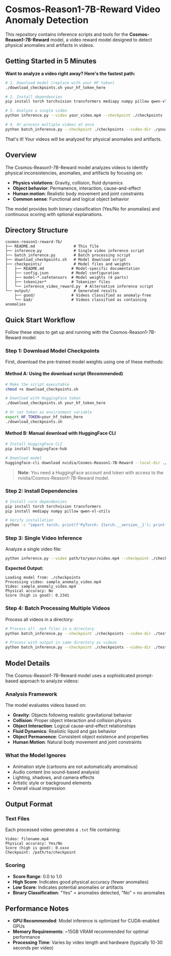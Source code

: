 # Cosmos-Reason1-7B-Reward Video Anomaly Detection

This repository contains inference scripts and tools for the **Cosmos-Reason1-7B-Reward** model, a video reward model designed to detect physical anomalies and artifacts in videos.

## Getting Started in 5 Minutes

**Want to analyze a video right away? Here's the fastest path:**

```bash
# 1. Download model (replace with your HF token)
./download_checkpoints.sh your_hf_token_here

# 2. Install dependencies
pip install torch torchvision transformers mediapy numpy pillow qwen-vl-utils

# 3. Analyze a single video
python inference.py --video your_video.mp4 --checkpoint ./checkpoints

# 4. Or process multiple videos at once
python batch_inference.py --checkpoint ./checkpoints --video-dir ./your_videos --output-dir ./results
```

That's it! Your videos will be analyzed for physical anomalies and artifacts.

## Overview

The Cosmos-Reason1-7B-Reward model analyzes videos to identify physical inconsistencies, anomalies, and artifacts by focusing on:

- **Physics violations**: Gravity, collision, fluid dynamics
- **Object behavior**: Permanence, interaction, cause-and-effect
- **Human motion**: Realistic body movement and joint constraints
- **Common sense**: Functional and logical object behavior

The model provides both binary classification (Yes/No for anomalies) and continuous scoring with optional explanations.

## Directory Structure

```
cosmos-reason1-reward-7b/
├── README.md                 # This file
├── inference.py              # Single video inference script
├── batch_inference.py        # Batch processing script
├── download_checkpoints.sh   # Model download script
├── checkpoints/              # Model files and weights
│   ├── README.md            # Model-specific documentation
│   ├── config.json          # Model configuration
│   ├── model-*.safetensors  # Model weights (4 parts)
│   ├── tokenizer*           # Tokenizer files
│   └── inference_video_reward.py  # Alternative inference script
└── output/                   # Generated results
    ├── good/                # Videos classified as anomaly-free
    └── bad/                 # Videos classified as containing anomalies
```

## Quick Start Workflow

Follow these steps to get up and running with the Cosmos-Reason1-7B-Reward model:

### Step 1: Download Model Checkpoints

First, download the pre-trained model weights using one of these methods:

#### Method A: Using the download script (Recommended)

```bash
# Make the script executable
chmod +x download_checkpoints.sh

# Download with HuggingFace token
./download_checkpoints.sh your_hf_token_here

# Or set token as environment variable
export HF_TOKEN=your_hf_token_here
./download_checkpoints.sh
```

#### Method B: Manual download with HuggingFace CLI

```bash
# Install HuggingFace CLI
pip install huggingface-hub

# Download model
huggingface-cli download nvidia/Cosmos-Reason1-7B-Reward --local-dir ./checkpoints --token your_hf_token_here
```

> **Note**: You need a HuggingFace account and token with access to the nvidia/Cosmos-Reason1-7B-Reward model.

### Step 2: Install Dependencies

```bash
# Install core dependencies
pip install torch torchvision transformers
pip install mediapy numpy pillow qwen-vl-utils

# Verify installation
python -c "import torch; print(f'PyTorch: {torch.__version__}'); print(f'CUDA available: {torch.cuda.is_available()}')"
```

### Step 3: Single Video Inference

Analyze a single video file:

```bash
python inference.py --video path/to/your/video.mp4 --checkpoint ./checkpoints
```

**Expected Output:**

```
Loading model from: ./checkpoints
Processing video: sample_anomaly_video.mp4
Video: sample_anomaly_video.mp4
Physical accuracy: No
Score (high is good): 0.2341
```

### Step 4: Batch Processing Multiple Videos

Process all videos in a directory:

```bash
# Process all .mp4 files in a directory
python batch_inference.py --checkpoint ./checkpoints --video-dir ./test_videos --output-dir ./results

# Process with output in same directory as videos
python batch_inference.py --checkpoint ./checkpoints --video-dir ./test_videos
```

## Model Details

The Cosmos-Reason1-7B-Reward model uses a sophisticated prompt-based approach to analyze videos:

### Analysis Framework

The model evaluates videos based on:

- **Gravity**: Objects following realistic gravitational behavior
- **Collision**: Proper object interaction and collision physics
- **Object Interaction**: Logical cause-and-effect relationships
- **Fluid Dynamics**: Realistic liquid and gas behavior
- **Object Permanence**: Consistent object existence and properties
- **Human Motion**: Natural body movement and joint constraints

### What the Model Ignores

- Animation style (cartoons are not automatically anomalous)
- Audio content (no sound-based analysis)
- Lighting, shadows, and camera effects
- Artistic style or background elements
- Overall visual impression

## Output Format

### Text Files

Each processed video generates a `.txt` file containing:

```
Video: filename.mp4
Physical accuracy: Yes/No
Score (high is good): 0.xxxx
Checkpoint: /path/to/checkpoint
```

### Scoring

- **Score Range**: 0.0 to 1.0
- **High Score**: Indicates good physical accuracy (fewer anomalies)
- **Low Score**: Indicates potential anomalies or artifacts
- **Binary Classification**: "Yes" = anomalies detected, "No" = no anomalies

## Performance Notes

- **GPU Recommended**: Model inference is optimized for CUDA-enabled GPUs
- **Memory Requirements**: ~15GB VRAM recommended for optimal performance
- **Processing Time**: Varies by video length and hardware (typically 10-30 seconds per video)

